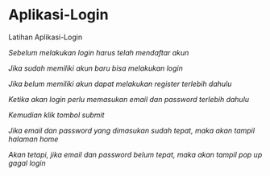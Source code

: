 # Aplikasi-Login
Latihan Aplikasi-Login

*Sebelum melakukan login harus telah mendaftar akun*

*Jika sudah memiliki akun baru bisa melakukan login*

*Jika belum memiliki akun dapat melakukan register terlebih dahulu*

*Ketika akan login perlu memasukan email dan password terlebih dahulu*

*Kemudian klik tombol submit*

*Jika email dan password yang dimasukan sudah tepat, maka akan tampil halaman home*

*Akan tetapi, jika email dan password belum tepat, maka akan tampil pop up gagal login*

